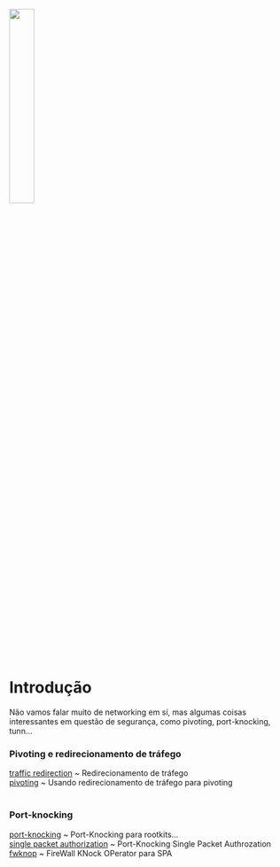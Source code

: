 <img width="30%" src="https://i.imgur.com/CGV9DU1.png"></img>

# Introdução
Não vamos falar muito de networking em sí, mas algumas coisas interessantes em questão de segurança, como pivoting, port-knocking, tunn...

### Pivoting e redirecionamento de tráfego
[traffic redirection](pivot/tr.md) ~ Redirecionamento de tráfego<br>
[pivoting](pivot/pivoting.md) ~ Usando redirecionamento de tráfego para pivoting<br><br>

### Port-knocking
[port-knocking](pknock/pkn.md) ~ Port-Knocking para rootkits...<br>
[single packet authorization](pknock/spa.md) ~ Port-Knocking Single Packet Authrozation<br>
[fwknop](pknock/fwknop.md) ~ FireWall KNock OPerator para SPA<br>
